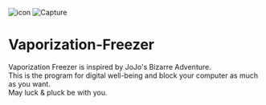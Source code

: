 ![icon](https://user-images.githubusercontent.com/30662861/69803093-733e4100-121e-11ea-9fe7-74c4fbdabb5a.png)
![Capture](https://user-images.githubusercontent.com/30662861/69803020-4b4edd80-121e-11ea-9cf2-3ff5d3db3a4d.JPG)
# Vaporization-Freezer
Vaporization Freezer is inspired by JoJo's Bizarre Adventure.<br>
This is the program for digital well-being and block your computer as much as you want.<br>
May luck & pluck be with you.
